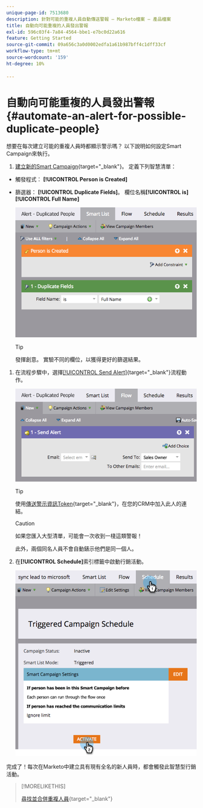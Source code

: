 ```yaml
---
unique-page-id: 7513680
description: 針對可能的重複人員自動傳送警報 — Marketo檔案 — 產品檔案
title: 自動向可能重複的人員發出警報
exl-id: 596c03f4-7a84-4564-bbe1-e7bc0d22a616
feature: Getting Started
source-git-commit: 09a656c3a0d0002edfa1a61b987bff4c1dff33cf
workflow-type: tm+mt
source-wordcount: '159'
ht-degree: 10%

---
```


# 自動向可能重複的人員發出警報 {#automate-an-alert-for-possible-duplicate-people}

想要在每次建立可能的重複人員時都顯示警示嗎？ 以下說明如何設定Smart Campaign來執行。

1. [建立新的Smart Campaign](/help/marketo/product-docs/core-marketo-concepts/smart-campaigns/creating-a-smart-campaign/create-a-new-smart-campaign.md){target="_blank"}。 定義下列智慧清單：

* 觸發程式： **[!UICONTROL Person is Created]**
* 篩選器： **[!UICONTROL Duplicate Fields]**。 欄位名稱&#x200B;**[!UICONTROL is]&#x200B;[!UICONTROL Full Name]**

  ![](assets/automate-an-alert-1.png)

  >[!TIP]
  >
  >發揮創意。 實驗不同的欄位，以獲得更好的篩選結果。

1. 在流程步驟中，選擇[[!UICONTROL Send Alert]](/help/marketo/product-docs/core-marketo-concepts/smart-campaigns/flow-actions/send-alert.md){target="_blank"}流程動作。

   ![](assets/automate-an-alert-2.png)

   >[!TIP]
   >
   >使用[傳送警示資訊Token](/help/marketo/product-docs/email-marketing/general/using-tokens/use-the-send-alert-info-token.md){target="_blank"}，在您的CRM中加入此人的連結。

   >[!CAUTION]
   >
   >如果您匯入大型清單，可能會一次收到一棧這類警報！
   >
   >此外，兩個同名人員不會自動錶示他們是同一個人。

1. 在&#x200B;**[!UICONTROL Schedule]**&#x200B;索引標籤中啟動行銷活動。

   ![](assets/automate-an-alert-3.png)

完成了！每次在Marketo中建立具有現有全名的新人員時，都會觸發此智慧型行銷活動。

>[!MORELIKETHIS]
>
>[尋找並合併重複人員](/help/marketo/product-docs/core-marketo-concepts/smart-lists-and-static-lists/managing-people-in-smart-lists/find-and-merge-duplicate-people.md){target="_blank"}

